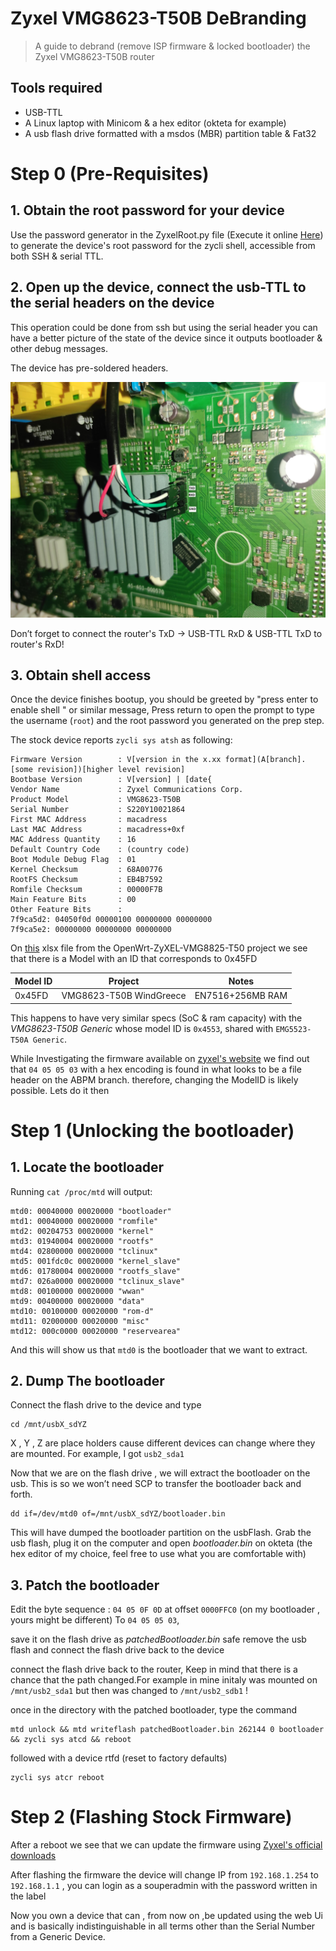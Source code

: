 # Zyxel VMG8623-T50B DeBranding
> A guide to debrand (remove ISP firmware & locked bootloader) the Zyxel VMG8623-T50B router

## Tools required 
- USB-TTL 
- A Linux laptop with Minicom & a hex editor (okteta for example)
- A usb flash drive formatted with a msdos (MBR) partition table & Fat32


# Step 0 (Pre-Requisites)

## 1. Obtain the root password for your device 

Use the password generator in the ZyxelRoot.py file (Execute it online [Here](https://www.onlinegdb.com/XR_spa_we)) to generate the device's root password for the zycli shell, accessible from both SSH & serial TTL. 

## 2. Open up the device, connect the usb-TTL to the serial headers on the device 

This operation could be done from ssh but using the serial header you can have a better picture of the state of the device since it outputs bootloader & other debug messages. 

The device has pre-soldered headers. 

![Serial Header](IMG/SerialHeader.jpg)

Don’t forget to connect the router's TxD -> USB-TTL RxD & USB-TTL TxD to router's RxD!

## 3. Obtain shell access 

 Once the device finishes bootup, you should be greeted by "press enter to enable shell " or similar message, Press return to open the prompt to type the username (`root`) and the root password you generated on the prep step. 


The stock device reports `zycli sys atsh` as following: 

```
Firmware Version        : V[version in the x.xx format](A[branch].[some revision])[higher level revision]
Bootbase Version        : V[version] | [date{
Vendor Name             : Zyxel Communications Corp.
Product Model           : VMG8623-T50B
Serial Number           : S220Y10021864
First MAC Address       : macadress
Last MAC Address        : macadress+0xf
MAC Address Quantity    : 16
Default Country Code    : (country code)
Boot Module Debug Flag  : 01
Kernel Checksum         : 68A00776
RootFS Checksum         : EB4B7592
Romfile Checksum        : 00000F7B
Main Feature Bits       : 00
Other Feature Bits      :
7f9ca5d2: 04050f0d 00000100 00000000 00000000
7f9ca5e2: 00000000 00000000 00000000
```

On [this](https://github.com/AgostinoA/OpenWrt-ZyXEL-VMG8825-T50/blob/main/stock/V5.50(ABOM.3)C0/docs_zyxel/Zyxel_Model_ID_and_Firmware_version.xlsx) xlsx file from the OpenWrt-ZyXEL-VMG8825-T50 project we see that there is a Model with an ID that corresponds to 0x45FD

|Model ID|	Project|	Notes |
|-|-|-|
|0x45FD|	VMG8623-T50B WindGreece|	EN7516+256MB RAM|

This happens to have very similar specs (SoC & ram capacity) with the _VMG8623-T50B Generic_ whose model ID is `0x4553`, shared with `EMG5523-T50A Generic`.

While Investigating the firmware available on [zyxel's website](https://www.zyxel.com/global/en/support/download?model=vmg3625-t50b) we find out that `04 05 05 03` with a hex encoding is found in what looks to be a file header on the ABPM branch.
therefore, changing the ModelID is likely possible. Lets do it then 


# Step 1 (Unlocking the bootloader)

## 1. Locate the bootloader

Running `cat /proc/mtd` will output: 
``` 
mtd0: 00040000 00020000 "bootloader"
mtd1: 00040000 00020000 "romfile"
mtd2: 00204753 00020000 "kernel"
mtd3: 01940004 00020000 "rootfs"
mtd4: 02800000 00020000 "tclinux"
mtd5: 001fdc0c 00020000 "kernel_slave"
mtd6: 01780004 00020000 "rootfs_slave"
mtd7: 026a0000 00020000 "tclinux_slave"
mtd8: 00100000 00020000 "wwan"
mtd9: 00400000 00020000 "data"
mtd10: 00100000 00020000 "rom-d"
mtd11: 02000000 00020000 "misc"
mtd12: 000c0000 00020000 "reservearea"
```
And this will show us that `mtd0` is the bootloader that we want to extract. 

## 2. Dump The bootloader 

Connect the flash drive to the device and type 

```
cd /mnt/usbX_sdYZ
```
X , Y , Z are place holders cause different devices can change where they are mounted. For example, I got `usb2_sda1`

Now that we are on the flash drive , we will extract the bootloader on the usb. This is so we won’t need SCP to transfer the bootloader back and forth.

```
dd if=/dev/mtd0 of=/mnt/usbX_sdYZ/bootloader.bin
```

This will have dumped the bootloader partition on the usbFlash. 
Grab the usb flash, plug it on the computer and open _bootloader.bin_ on okteta (the hex editor of my choice, feel free to use what you are comfortable with)

## 3. Patch the bootloader 

Edit the byte sequence : `04 05 0F 0D` at offset `0000FFC0` (on my bootloader , yours might be different) To `04 05 05 03`,

save it on the flash drive as _patchedBootloader.bin_ safe remove the usb flash and connect the flash drive back to the device

connect the flash drive back to the router, Keep in mind that there is a chance that the path changed.For example in mine initaly was mounted on  `/mnt/usb2_sda1` but then was changed to `/mnt/usb2_sdb1` !

once in the directory with the patched bootloader, type the command 

```
mtd unlock && mtd writeflash patchedBootloader.bin 262144 0 bootloader && zycli sys atcd && reboot
```

followed with a device rtfd (reset to factory defaults)

```
zycli sys atcr reboot
```

# Step 2  (Flashing Stock Firmware)

After a reboot we see that we can update the firmware using [Zyxel's official downloads](https://www.zyxel.com/global/en/support/download?model=vmg3625-t50b)

After flashing the firmware the device will change IP from `192.168.1.254` to `192.168.1.1` , you can login as a souperadmin with the password written in the label 

Now you own a device that can , from now on ,be updated using the web Ui and is basically indistinguishable in all terms other than the Serial Number from a Generic Device.
